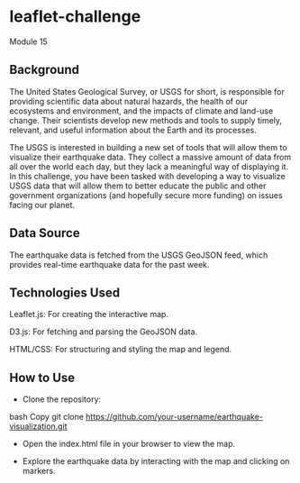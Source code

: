 # leaflet-challenge
Module 15

## Background
The United States Geological Survey, or USGS for short, is responsible for providing scientific data about natural hazards, the health of our ecosystems and environment, and the impacts of climate and land-use change. Their scientists develop new methods and tools to supply timely, relevant, and useful information about the Earth and its processes.

The USGS is interested in building a new set of tools that will allow them to visualize their earthquake data. They collect a massive amount of data from all over the world each day, but they lack a meaningful way of displaying it. In this challenge, you have been tasked with developing a way to visualize USGS data that will allow them to better educate the public and other government organizations (and hopefully secure more funding) on issues facing our planet.

## Data Source
The earthquake data is fetched from the USGS GeoJSON feed, which provides real-time earthquake data for the past week.

## Technologies Used
Leaflet.js: For creating the interactive map.

D3.js: For fetching and parsing the GeoJSON data.

HTML/CSS: For structuring and styling the map and legend.

## How to Use
- Clone the repository:

bash
Copy
git clone https://github.com/your-username/earthquake-visualization.git
- Open the index.html file in your browser to view the map.

- Explore the earthquake data by interacting with the map and clicking on markers.
